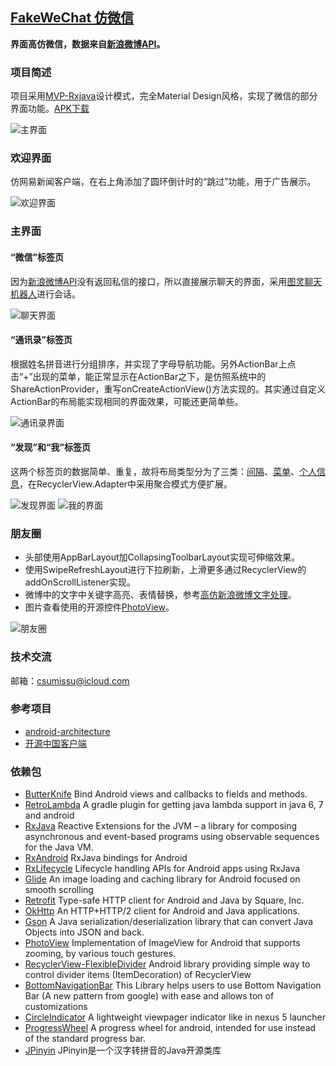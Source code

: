 ## [FakeWeChat 仿微信](http://git.oschina.net/csumissu/FakeWeChat) ##
**界面高仿微信，数据来自[新浪微博API](http://open.weibo.com/wiki/%E5%BE%AE%E5%8D%9AAPI)。**


### 项目简述 ###
项目采用[MVP-Rxjava](https://github.com/googlesamples/android-architecture/tree/dev-todo-mvp-rxjava/)设计模式，完全Material Design风格，实现了微信的部分界面功能。[APK下载](http://git.oschina.net/csumissu/FakeWeChat/attach_files)  

![主界面](http://git.oschina.net/uploads/images/2016/0706/184449_0deed53d_17571.gif "主界面")

### 欢迎界面 ###
仿网易新闻客户端，在右上角添加了圆环倒计时的“跳过”功能，用于广告展示。  
  
![欢迎界面](http://git.oschina.net/uploads/images/2016/0706/184421_9530119e_17571.png "欢迎界面")

### 主界面 ###
#### “微信”标签页 ####
因为[新浪微博API](http://open.weibo.com/wiki/%E5%BE%AE%E5%8D%9AAPI)没有返回私信的接口，所以直接展示聊天的界面，采用[图灵聊天机器人](http://www.tuling123.com/)进行会话。  

![聊天界面](http://git.oschina.net/uploads/images/2016/0706/184501_1b4355b2_17571.png "聊天界面")

#### “通讯录”标签页 ####
根据姓名拼音进行分组排序，并实现了字母导航功能。另外ActionBar上点击“+”出现的菜单，能正常显示在ActionBar之下，是仿照系统中的ShareActionProvider，重写onCreateActionView()方法实现的。其实通过自定义ActionBar的布局能实现相同的界面效果，可能还更简单些。  
  
![通讯录界面](http://git.oschina.net/uploads/images/2016/0706/184515_0fc89b3c_17571.gif "通讯录界面")

#### “发现”和“我”标签页 ####
这两个标签页的数据简单、重复，故将布局类型分为了三类：[间隔](http://git.oschina.net/csumissu/FakeWeChat/blob/master/app/src/main/java/csumissu/fakewechat/common/TileGapDelegate.java)、[菜单](http://git.oschina.net/csumissu/FakeWeChat/blob/master/app/src/main/java/csumissu/fakewechat/common/TileMenuDelegate.java)、[个人信息](http://git.oschina.net/csumissu/FakeWeChat/blob/master/app/src/main/java/csumissu/fakewechat/common/TileInfoDelegate.java)，在RecyclerView.Adapter中采用聚合模式方便扩展。  

![发现界面](http://git.oschina.net/uploads/images/2016/0706/184528_af2972d0_17571.png "发现界面") 
![我的界面](http://git.oschina.net/uploads/images/2016/0706/184539_02bcda1c_17571.png "我的界面")

### 朋友圈 ###
* 头部使用AppBarLayout加CollapsingToolbarLayout实现可伸缩效果。
* 使用SwipeRefreshLayout进行下拉刷新，上滑更多通过RecyclerView的addOnScrollListener实现。
* 微博中的文字中关键字高亮、表情替换，参考[高仿新浪微博文字处理](http://www.cnblogs.com/lichenwei/p/4676214.html)。
* 图片查看使用的开源控件[PhotoView](https://github.com/chrisbanes/PhotoView)。

![朋友圈](http://git.oschina.net/uploads/images/2016/0706/184553_c30b50a6_17571.gif "朋友圈")

### 技术交流 ###
邮箱：csumissu@icloud.com

### 参考项目 ###
* [android-architecture]( https://github.com/googlesamples/android-architecture)
* [开源中国客户端](http://git.oschina.net/oschina/android-ap)

### 依赖包 ###
* [ButterKnife](https://github.com/JakeWharton/butterknife)    Bind Android views and callbacks to fields and methods.
* [RetroLambda](https://github.com/evant/gradle-retrolambda)    A gradle plugin for getting java lambda support in java 6, 7 and android
* [RxJava](https://github.com/ReactiveX/RxJava)    Reactive Extensions for the JVM – a library for composing asynchronous and event-based programs using observable sequences for the Java VM.
* [RxAndroid](https://github.com/ReactiveX/RxAndroid)    RxJava bindings for Android
* [RxLifecycle](https://github.com/trello/RxLifecycle)    Lifecycle handling APIs for Android apps using RxJava
* [Glide](https://github.com/bumptech/glide)    An image loading and caching library for Android focused on smooth scrolling
* [Retrofit](https://github.com/square/retrofit)    Type-safe HTTP client for Android and Java by Square, Inc.
* [OkHttp](https://github.com/square/okhttp)    An HTTP+HTTP/2 client for Android and Java applications.
* [Gson](https://github.com/google/gson)    A Java serialization/deserialization library that can convert Java Objects into JSON and back.
* [PhotoView](https://github.com/chrisbanes/PhotoView)    Implementation of ImageView for Android that supports zooming, by various touch gestures.
* [RecyclerView-FlexibleDivider](https://github.com/yqritc/RecyclerView-FlexibleDivider)    Android library providing simple way to control divider items (ItemDecoration) of RecyclerView
* [BottomNavigationBar](https://github.com/Ashok-Varma/BottomNavigation)    This Library helps users to use Bottom Navigation Bar (A new pattern from google) with ease and allows ton of customizations
* [CircleIndicator](https://github.com/ongakuer/CircleIndicator)    A lightweight viewpager indicator like in nexus 5 launcher
* [ProgressWheel](https://github.com/Todd-Davies/ProgressWheel)    A progress wheel for android, intended for use instead of the standard progress bar.
* [JPinyin](https://github.com/stuxuhai/jpinyin)    JPinyin是一个汉字转拼音的Java开源类库